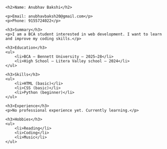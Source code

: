 <html>
<head>
    <title>Anubhav Bakshi - Resume</title>
</head>
<body>

    <h2>Name: Anubhav Bakshi</h2>

    <p>Email: anubhavbaksh20@gmail.com</p>
    <p>Phone: 9155724022</p>

    <h3>Summary</h3>
    <p>I am a BCA student interested in web development. I want to learn and improve my coding skills.</p>

    <h3>Education</h3>
    <ul>
        <li>BCA — Bennett University — 2025–28</li>
        <li>High School — Litera Valley school — 2024</li>
    </ul>

    <h3>Skills</h3>
    <ul>
        <li>HTML (basic)</li>
        <li>CSS (basic)</li>
        <li>Python (beginner)</li>
    </ul>

    <h3>Experience</h3>
    <p>No professional experience yet. Currently learning.</p>

    <h3>Hobbies</h3>
    <ul>
        <li>Reading</li>
        <li>Coding</li>
        <li>Music</li>
    </ul>

</body>
</html>
